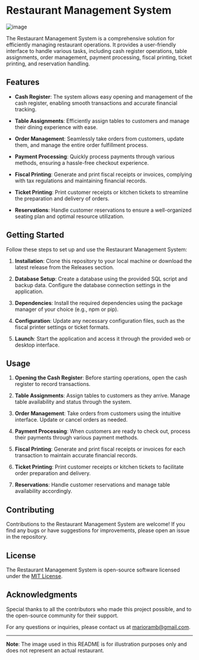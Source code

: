# Restaurant Management System

![image](https://github.com/rambmario/restaurant-csharp/assets/33069691/345db265-c69d-436b-a466-c7a06aed5f99)


The Restaurant Management System is a comprehensive solution for efficiently managing restaurant operations. It provides a user-friendly interface to handle various tasks, including cash register operations, table assignments, order management, payment processing, fiscal printing, ticket printing, and reservation handling.

## Features

- **Cash Register**: The system allows easy opening and management of the cash register, enabling smooth transactions and accurate financial tracking.

- **Table Assignments**: Efficiently assign tables to customers and manage their dining experience with ease.

- **Order Management**: Seamlessly take orders from customers, update them, and manage the entire order fulfillment process.

- **Payment Processing**: Quickly process payments through various methods, ensuring a hassle-free checkout experience.

- **Fiscal Printing**: Generate and print fiscal receipts or invoices, complying with tax regulations and maintaining financial records.

- **Ticket Printing**: Print customer receipts or kitchen tickets to streamline the preparation and delivery of orders.

- **Reservations**: Handle customer reservations to ensure a well-organized seating plan and optimal resource utilization.

## Getting Started

Follow these steps to set up and use the Restaurant Management System:

1. **Installation**: Clone this repository to your local machine or download the latest release from the Releases section.

2. **Database Setup**: Create a database using the provided SQL script and backup data. Configure the database connection settings in the application.

3. **Dependencies**: Install the required dependencies using the package manager of your choice (e.g., npm or pip).

4. **Configuration**: Update any necessary configuration files, such as the fiscal printer settings or ticket formats.

5. **Launch**: Start the application and access it through the provided web or desktop interface.

## Usage

1. **Opening the Cash Register**: Before starting operations, open the cash register to record transactions.

2. **Table Assignments**: Assign tables to customers as they arrive. Manage table availability and status through the system.

3. **Order Management**: Take orders from customers using the intuitive interface. Update or cancel orders as needed.

4. **Payment Processing**: When customers are ready to check out, process their payments through various payment methods.

5. **Fiscal Printing**: Generate and print fiscal receipts or invoices for each transaction to maintain accurate financial records.

6. **Ticket Printing**: Print customer receipts or kitchen tickets to facilitate order preparation and delivery.

7. **Reservations**: Handle customer reservations and manage table availability accordingly.

## Contributing

Contributions to the Restaurant Management System are welcome! If you find any bugs or have suggestions for improvements, please open an issue in the repository.

## License

The Restaurant Management System is open-source software licensed under the [MIT License](LICENSE).

## Acknowledgments

Special thanks to all the contributors who made this project possible, and to the open-source community for their support.

For any questions or inquiries, please contact us at [marioramb@gmail.com](mailto:marioramb@gmail.com).

---
**Note**: The image used in this README is for illustration purposes only and does not represent an actual restaurant.

